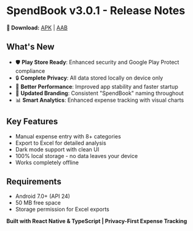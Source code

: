 # SpendBook v3.0.1 - Release Notes

**📱 Download:** [APK](https://github.com/aRc-rAy/Batua/releases/download/v3.0.1/SpendBook-v3.0.1.apk) | [AAB](https://github.com/aRc-rAy/Batua/releases/download/v3.0.1/SpendBook-v3.0.1.aab)

## What's New
- 🛡️ **Play Store Ready**: Enhanced security and Google Play Protect compliance
- 🔒 **Complete Privacy**: All data stored locally on device only
- 📱 **Better Performance**: Improved app stability and faster startup
- 🎨 **Updated Branding**: Consistent "SpendBook" naming throughout
- 📊 **Smart Analytics**: Enhanced expense tracking with visual charts

## Key Features
- Manual expense entry with 8+ categories
- Export to Excel for detailed analysis
- Dark mode support with clean UI
- 100% local storage - no data leaves your device
- Works completely offline

## Requirements
- Android 7.0+ (API 24)
- 50 MB free space
- Storage permission for Excel exports

**Built with React Native & TypeScript | Privacy-First Expense Tracking**
